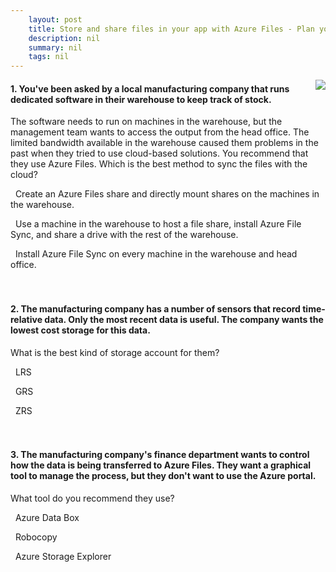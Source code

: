 ```yaml
---
    layout: post
    title: Store and share files in your app with Azure Files - Plan your Azure Files deployment
    description: nil
    summary: nil
    tags: nil
---
```



 <a target="_blank" href="https://docs.microsoft.com/en-us/learn/modules/store-and-share-with-azure-files/2-plan-azure-files-deployment/"><i class="fas fa-external-link-alt"></i> </a>
 <img align="right" src="https://docs.microsoft.com/en-us/learn/achievements/store-and-share-with-azure-files.svg">
####  1. You've been asked by a local manufacturing company that runs dedicated software in their warehouse to keep track of stock.
The software needs to run on machines in the warehouse, but the management team wants to access the output from the head office.
The limited bandwidth available in the warehouse caused them problems in the past when they tried to use cloud-based solutions.
You recommend that they use Azure Files. Which is the best method to sync the files with the cloud?


<i class='far fa-square'></i> &nbsp;&nbsp;Create an Azure Files share and directly mount shares on the machines in the warehouse.

<i class='fas fa-check-square' style='color: Dodgerblue;'></i> &nbsp;&nbsp;Use a machine in the warehouse to host a file share, install Azure File Sync, and share a drive with the rest of the warehouse.

<i class='far fa-square'></i> &nbsp;&nbsp;Install Azure File Sync on every machine in the warehouse and head office.
<br />
<br />
<br />

####  2. The manufacturing company has a number of sensors that record time-relative data. Only the most recent data is useful. The company wants the lowest cost storage for this data.
What is the best kind of storage account for them?


<i class='fas fa-check-square' style='color: Dodgerblue;'></i> &nbsp;&nbsp;LRS

<i class='far fa-square'></i> &nbsp;&nbsp;GRS

<i class='far fa-square'></i> &nbsp;&nbsp;ZRS
<br />
<br />
<br />

####  3. The manufacturing company's finance department wants to control how the data is being transferred to Azure Files. They want a graphical tool to manage the process, but they don't want to use the Azure portal.
What tool do you recommend they use?


<i class='far fa-square'></i> &nbsp;&nbsp;Azure Data Box

<i class='far fa-square'></i> &nbsp;&nbsp;Robocopy

<i class='fas fa-check-square' style='color: Dodgerblue;'></i> &nbsp;&nbsp;Azure Storage Explorer
<br />
<br />
<br />
